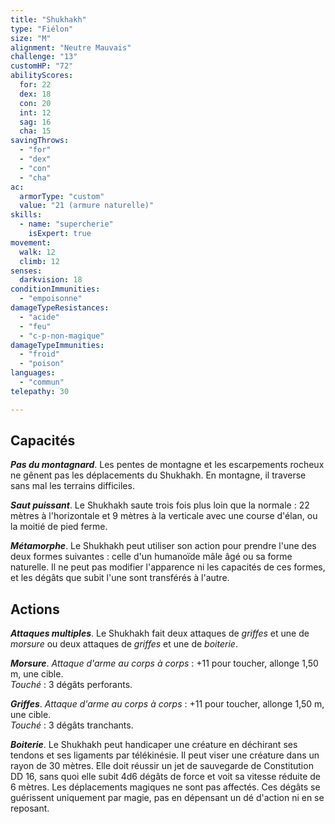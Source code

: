 ```yaml
---
title: "Shukhakh"
type: "Fiélon"
size: "M"
alignment: "Neutre Mauvais"
challenge: "13"
customHP: "72"
abilityScores:
  for: 22
  dex: 18
  con: 20
  int: 12
  sag: 16
  cha: 15
savingThrows:
  - "for"
  - "dex"
  - "con"
  - "cha"
ac:
  armorType: "custom"
  value: "21 (armure naturelle)"
skills:
  - name: "supercherie"
    isExpert: true
movement:
  walk: 12
  climb: 12
senses:
  darkvision: 18
conditionImmunities:
  - "empoisonne"
damageTypeResistances:
  - "acide"
  - "feu"
  - "c-p-non-magique"
damageTypeImmunities:
  - "froid"
  - "poison"
languages:
  - "commun"
telepathy: 30

---
```

## Capacités
_**Pas du montagnard**_. Les pentes de montagne et les escarpements rocheux ne gênent pas les déplacements du Shukhakh. En montagne, il traverse sans mal les terrains difficiles.

_**Saut puissant**_. Le Shukhakh saute trois fois plus loin que la normale : 22 mètres à l'horizontale et 9 mètres à la verticale avec une course d'élan, ou la moitié de pied ferme.

_**Métamorphe**_. Le Shukhakh peut utiliser son action pour prendre l'une des deux formes suivantes : celle d'un humanoïde mâle âgé ou sa forme naturelle. Il ne peut pas modifier l'apparence ni les capacités de ces formes, et les dégâts que subit l'une sont transférés à l'autre.

## Actions
_**Attaques multiples**_. Le Shukhakh fait deux attaques de _griffes_ et une de _morsure_ ou deux attaques de _griffes_ et une de _boiterie_.

_**Morsure**_. _Attaque d'arme au corps à corps_ : +11 pour toucher, allonge 1,50 m, une cible.  
_Touché_ : 3 dégâts perforants.

_**Griffes**_. _Attaque d'arme au corps à corps_ : +11 pour toucher, allonge 1,50 m, une cible.  
_Touché_ : 3 dégâts tranchants.

_**Boiterie**_. Le Shukhakh peut handicaper une créature en déchirant ses tendons et ses ligaments par télékinésie. Il peut viser une créature dans un rayon de 30 mètres. Elle doit réussir un jet de sauvegarde de Constitution DD 16, sans quoi elle subit 4d6 dégâts de force et voit sa vitesse réduite de 6 mètres. Les déplacements magiques ne sont pas affectés. Ces dégâts se guérissent uniquement par magie, pas en dépensant un dé d'action ni en se reposant.
